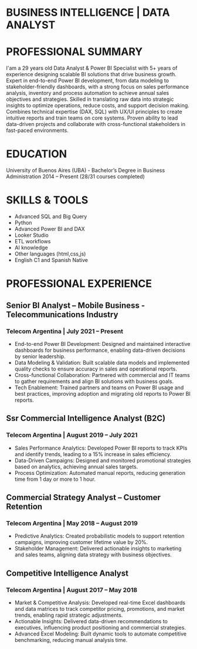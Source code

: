 # BUSINESS INTELLIGENCE | DATA ANALYST

#  PROFESSIONAL SUMMARY

 I'am a 29 years old Data Analyst & Power BI Specialist with 5+ years of experience designing scalable BI solutions that drive business growth. Expert in end-to-end Power BI development, from data modeling to stakeholder-friendly dashboards, with a strong focus on sales performance analysis, inventory and process automation to achieve annual sales objectives and strategies. 
Skilled in translating raw data into strategic insights to optimize operations, reduce costs, and support decision making. Combines technical expertise (DAX, SQL) with UX/UI principles to create intuitive reports and train teams on core systems. Proven ability to lead data-driven projects and collaborate with cross-functional stakeholders in fast-paced environments.

# EDUCATION

 University of Buenos Aires (UBA) -  Bachelor’s Degree in Business Administration
 2014 – Present (28/31 courses completed)

#  SKILLS & TOOLS

- Advanced SQL and Big Query
- Python
- Advanced Power BI and DAX
- Looker Studio 
- ETL workflows
- AI knowledge
- Other languages (html,css,js)
- English C1 and Spanish Native 
 
#  PROFESSIONAL EXPERIENCE


## Senior BI Analyst – Mobile Business - Telecommunications Industry
### Telecom Argentina | July 2021 – Present

- End-to-end Power BI Development: Designed and maintained interactive dashboards for business performance, enabling data-driven decisions by senior leadership. 
- Data Modeling & Validation: Built scalable data models and implemented quality checks to ensure accuracy in sales and operational reports. 
- Cross-functional Collaboration: Partnered with commercial and IT teams to gather requirements and align BI solutions with business goals. 
- Tech Enablement: Trained partners and teams on Power BI usage and best practices, improving adoption and migrating old reports to Power BI reports.

## Ssr Commercial Intelligence Analyst (B2C)
### Telecom Argentina | August 2019 – July 2021

- Sales Performance Analytics: Developed Power BI reports to track KPIs and identify trends, leading to a 15% increase in sales efficiency. 
- Data-Driven Campaigns: Designed and monitored promotional strategies based on analytics, achieving annual sales targets. 
- Process Optimization: Automated manual reports, reducing generation time from 1 day or more to 1 hour.

## Commercial Strategy Analyst – Customer Retention
### Telecom Argentina | May 2018 – August 2019

 - Predictive Analytics: Created probabilistic models to support retention campaigns, improving customer lifetime value by 20%.
 - Stakeholder Management: Delivered actionable insights to marketing and sales teams, aligning data strategy with business objectives.

## Competitive Intelligence Analyst
### Telecom Argentina | August 2017 – May 2018

- Market & Competitive Analysis: Developed real-time Excel dashboards and data matrices to track competitor pricing, promotions, and market trends, enabling rapid strategic adjustments.
- Actionable Insights: Delivered data-driven recommendations to executives, influencing product positioning and commercial strategies. 
- Advanced Excel Modeling: Built dynamic tools to automate competitive benchmarking, reducing manual analysis time.
